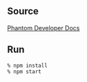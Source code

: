 ## Source
[Phantom Developer Docs](https://docs.phantom.app/)

## Run
```
% npm install
% npm start
```

